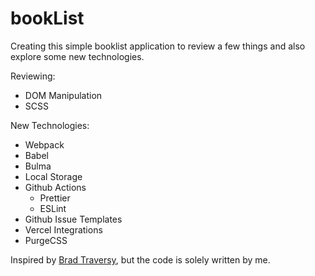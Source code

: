 # bookList

Creating this simple booklist application to review a few things and also explore some new technologies.

Reviewing:

- DOM Manipulation
- SCSS

New Technologies:

- Webpack
- Babel
- Bulma
- Local Storage
- Github Actions
  - Prettier
  - ESLint
- Github Issue Templates
- Vercel Integrations
- PurgeCSS

Inspired by [Brad Traversy](https://youtu.be/JaMCxVWtW58), but the code is solely written by me.
